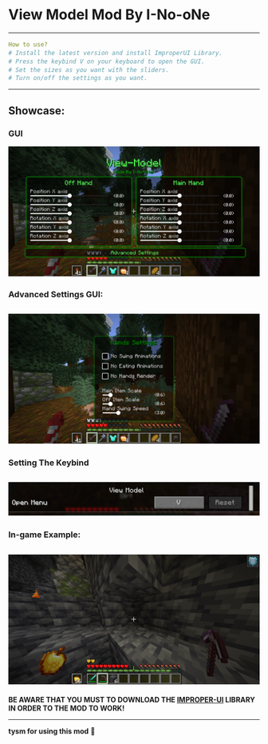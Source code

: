 # View Model Mod By I-No-oNe
-----------------
```yml
How to use?
# Install the latest version and install ImproperUI Library.
# Press the keybind V on your keyboard to open the GUI.
# Set the sizes as you want with the sliders.
# Turn on/off the settings as you want.
```
--------------------
## Showcase:
### GUI
![GUI showcase demonstrating sliders for model positioning](assets/gui.png)
### Advanced Settings GUI:
![Second GUI with more settings](assets/second_gui.png)
----------
### Setting The Keybind
![Screenshot showcasing the View Model Keybind Open Menu set to V](assets/keybind.png)
--------------------
### In-game Example:
![Demonstration](assets/example.png)
-----------------

**BE AWARE THAT YOU MUST TO DOWNLOAD THE [**IMPROPER-UI**](https://github.com/ItziSpyder/ImproperUI/releases) LIBRARY IN ORDER TO THE MOD TO WORK!**

------------------
**tysm for using this mod** 🙏